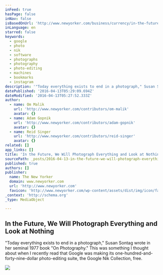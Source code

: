 ```yaml
---
inFeed: true
hasPage: false
inNav: false
isBasedOnUrl: 'http://www.newyorker.com/business/currency/in-the-future-we-will-photograph-everything-and-look-at-nothing'
inLanguage: en
starred: false
keywords:
  - google
  - photo
  - nik
  - software
  - photographs
  - photography
  - photo-editing
  - machines
  - bookmarks
  - instagram
description: '"Today everything exists to end in a photograph," Susan Sontag wrote in her seminal 1977 book "On Photography." This was something I thought about when I recently read that Google was making its one-hundred-and-forty-nine-dollar photo-editing suite, the Google Nik Collection, free.'
datePublished: '2016-04-13T05:29:09.694Z'
dateModified: '2016-04-13T05:27:52.333Z'
author:
  - name: Om Malik
    url: 'http://www.newyorker.com/contributors/om-malik'
    avatar: {}
  - name: Adam Gopnik
    url: 'http://www.newyorker.com/contributors/adam-gopnik'
    avatar: {}
  - name: Reid Singer
    url: 'http://www.newyorker.com/contributors/reid-singer'
    avatar: {}
related: []
app_links: []
title: 'In the Future, We Will Photograph Everything and Look at Nothing'
sourcePath: _posts/2016-04-13-in-the-future-we-will-photograph-everything-and-look-at-not.md
published: true
authors: []
publisher:
  name: The New Yorker
  domain: www.newyorker.com
  url: 'http://www.newyorker.com'
  favicon: 'http://www.newyorker.com/wp-content/assets/dist/img/icon/favicon.ico'
_context: 'http://schema.org'
_type: MediaObject

---
```

<article style=""><h1>In the Future, We Will Photograph Everything and Look at Nothing</h1><p>"Today everything exists to end in a photograph," Susan Sontag wrote in her seminal 1977 book "On Photography." This was something I thought about when I recently read that Google was making its one-hundred-and-forty-nine-dollar photo-editing suite, the Google Nik Collection, free.</p><img src="https://s3-us-west-2.amazonaws.com/the-grid-img/p/85b0e31cf5d03cd4db7676b681ead712af413c17.jpg" /></article>